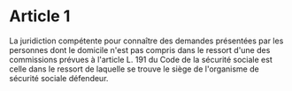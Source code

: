 # Article 1

La juridiction compétente pour connaître des demandes présentées par les personnes dont le domicile n'est pas compris dans le ressort d'une des commissions prévues à l'article L. 191 du Code de la sécurité sociale est celle dans le ressort de laquelle se trouve le siège de l'organisme de sécurité sociale défendeur.
